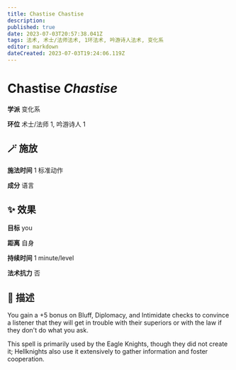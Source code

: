 ```yaml
---
title: Chastise Chastise
description: 
published: true
date: 2023-07-03T20:57:38.041Z
tags: 法术, 术士/法师法术, 1环法术, 吟游诗人法术, 变化系
editor: markdown
dateCreated: 2023-07-03T19:24:06.119Z
---
```


# **Chastise** *Chastise*

**学派** 变化系 

**环位** 术士/法师 1, 吟游诗人 1

## 🪄 施放

**施法时间** 1 标准动作

**成分** 语言

## ✨ 效果 

**目标** you 

**距离** 自身  

**持续时间** 1 minute/level 

**法术抗力** 否

## 📖 描述

You gain a +5 bonus on Bluff, Diplomacy, and Intimidate checks to convince a listener that they will get in trouble with their superiors or with the law if they don't do what you ask.

This spell is primarily used by the Eagle Knights, though they did not create it; Hellknights also use it extensively to gather information and foster cooperation.
    
